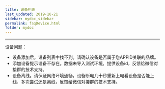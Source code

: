```yaml
---
title: 设备列表
last_updated: 2019-10-21
sidebar: mydoc_sidebar
permalink: faqDevice.html
folder: mydoc
---
```


---

设备问题：

- 设备添加后，设备列表中找不到。请确认设备是否属于您APPID关联的品牌。
- 添加设备提示设备不存在。数据未导入测试环境，提供设备id，反馈给微信对接群的技术支持。
- 设备离线。请保证网络环境通畅。设备断电几十秒重新上电看设备是否能上线，多次尝试还是离线，反馈给微信对接群的技术支持。



